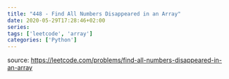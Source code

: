```yaml
---
title: "448 - Find All Numbers Disappeared in an Array"	
date: 2020-05-29T17:28:46+02:00
series:
tags: ['leetcode', 'array']
categories: ['Python']
---
```


source: https://leetcode.com/problems/find-all-numbers-disappeared-in-an-array
